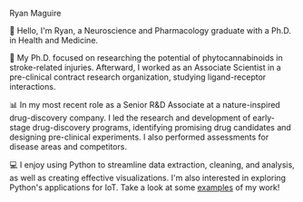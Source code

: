 
Ryan Maguire

👋 Hello, I'm Ryan, a Neuroscience and Pharmacology graduate with a Ph.D. in Health and Medicine.

🧪 My Ph.D. focused on researching the potential of phytocannabinoids in stroke-related injuries. Afterward, I worked as an Associate Scientist in a pre-clinical contract research organization, studying ligand-receptor interactions.

📊 In my most recent role as a Senior R&D Associate at a nature-inspired drug-discovery company. I led the research and development of early-stage drug-discovery programs, identifying promising drug candidates and designing pre-clinical experiments. I also performed assessments for disease areas and competitors.

💻 I enjoy using Python to streamline data extraction, cleaning, and analysis, as well as creating effective visualizations. I'm also interested in exploring Python's applications for IoT. Take a look at some [examples](https://github.com/Magzlar/Examples) of my work!







